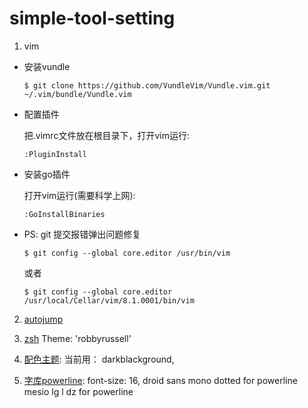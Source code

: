 # simple-tool-setting

1. vim

  - 安装vundle

    `$ git clone https://github.com/VundleVim/Vundle.vim.git ~/.vim/bundle/Vundle.vim`

  - 配置插件

    把.vimrc文件放在根目录下，打开vim运行:

    `:PluginInstall`

  - 安装go插件

    打开vim运行(需要科学上网):

    `:GoInstallBinaries`

  - PS: git 提交报错弹出问题修复

    `$ git config --global core.editor /usr/bin/vim`

    或者

    `$ git config --global core.editor /usr/local/Cellar/vim/8.1.0001/bin/vim`
 
2. [autojump](https://github.com/wting/autojump)

3. [zsh](https://aaaaaashu.gitbooks.io/mac-dev-setup/content/iTerm/zsh.html) Theme: 'robbyrussell'
4. [配色主题](https://github.com/mbadolato/iTerm2-Color-Schemes): 当前用： darkblackground, 
5. [字库powerline](http://www.jianshu.com/p/68ef9d2e1653): font-size: 16, droid sans mono dotted for powerline mesio lg l dz for powerline
